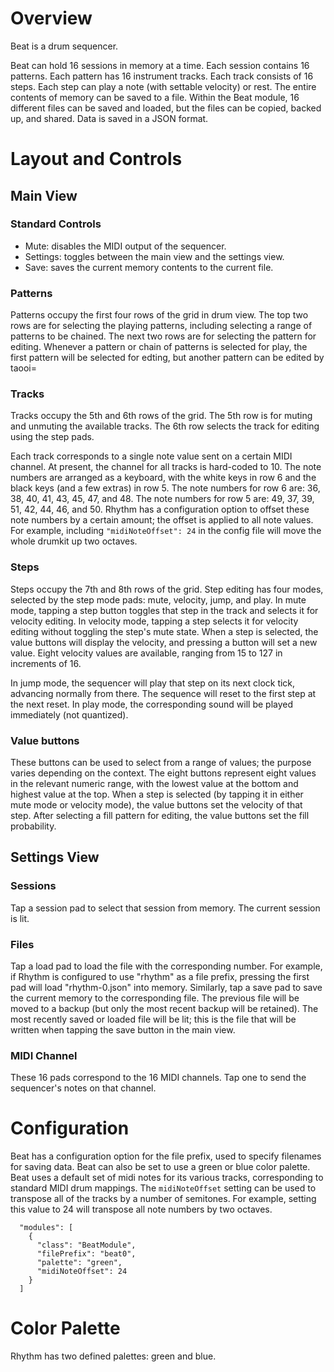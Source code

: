 # Overview

Beat is a drum sequencer. 

Beat can hold 16 sessions in memory at a time. 
Each session contains 16 patterns.
Each pattern has 16 instrument tracks.
Each track consists of 16 steps. 
Each step can play a note (with settable velocity) or rest.
The entire contents of memory can be saved to a file. 
Within the Beat module, 16 different files can be saved and loaded, but
the files can be copied, backed up, and shared. Data is saved in a JSON format.


# Layout and Controls

## Main View

<!--<img width="600px" src="beat.png"/>-->

### Standard Controls

- Mute: disables the MIDI output of the sequencer.
- Settings: toggles between the main view and the settings view.
- Save: saves the current memory contents to the current file.

### Patterns

Patterns occupy the first four rows of the grid in drum view. The top two rows are for selecting the playing patterns,
including selecting a range of patterns to be chained. The next two rows are for selecting the pattern for editing. 
Whenever a pattern or chain of patterns is selected for play, the first pattern will be selected for edting, but another pattern can be edited by taooi=


### Tracks

Tracks occupy the 5th and 6th rows of the grid. The 5th row is for muting and unmuting the available tracks. The 6th row
selects the track for editing using the step pads.

Each track corresponds to a single note value sent on a certain MIDI channel. At present, the channel for all tracks is hard-coded to 10. The note numbers are arranged as a keyboard, with the white keys in row 6 and the black keys (and a few extras) in row 5. The note numbers for row 6 are: 36, 38, 40, 41, 43, 45, 47, and 48. The note numbers for row 5 are: 49, 37, 39, 51, 42, 44, 46, and 50. Rhythm has a configuration option to offset 
these note numbers by a certain amount; the offset is applied to all note values. For example, including `"midiNoteOffset": 24` in the
config file will move the whole drumkit up two octaves.

### Steps

Steps occupy the 7th and 8th rows of the grid. Step editing has four modes, selected by the step mode pads: mute, velocity, jump, and play. In mute mode, tapping a step button toggles that step in the track and selects it for velocity editing. In velocity mode, tapping a step selects it for velocity editing without toggling the step's mute state. When a step is selected, the value buttons will display the velocity, and pressing a button will set a new value. Eight velocity values are available, ranging from 15 to 127 in increments of 16.

In jump mode, the sequencer will play that step on its next clock tick, advancing normally from there. The sequence will reset to the first step at the next reset. In play mode, the corresponding sound will be played immediately (not quantized). 


### Value buttons

These buttons can be used to select from a range of values; the purpose varies depending on the context. 
The eight buttons represent eight values in the relevant numeric range, with the lowest value at the bottom and highest value at the top. 
When a step is selected (by tapping it in either mute mode or velocity mode), the value buttons set the velocity of that step. After
selecting a fill pattern for editing, the value buttons set the fill probability.


## Settings View

<!--<img width="600px" src="beat-settings.png"/>-->

### Sessions

Tap a session pad to select that session from memory. The current session is lit.

### Files

Tap a load pad to load the file with the corresponding number. For example,
if Rhythm is configured to use "rhythm" as a file prefix, pressing the first
pad will load "rhythm-0.json" into memory. Similarly, tap a save pad to save 
the current memory to the corresponding file. The previous file will be moved
to a backup (but only the most recent backup will be retained). The most recently
saved or loaded file will be lit; this is the file that will be written when
tapping the save button in the main view.

### MIDI Channel

These 16 pads correspond to the 16 MIDI channels. Tap one to send the sequencer's
notes on that channel.


# Configuration

Beat has a configuration option for the file prefix, used to specify filenames for saving data. 
Beat can also be set to use a green or blue color palette. Beat uses a default set of
midi notes for its various tracks, corresponding to standard MIDI drum mappings. The ```midiNoteOffset```
setting can be used to transpose all of the tracks by a number of semitones. For example, setting this
value to 24 will transpose all note numbers by two octaves. 

```
  "modules": [
    {
      "class": "BeatModule",
      "filePrefix": "beat0",
      "palette": "green",
      "midiNoteOffset": 24
    }
  ]
```

# Color Palette

Rhythm has two defined palettes: green and blue. 

